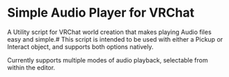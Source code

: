 # Simple Audio Player for VRChat
A Utility script for VRChat world creation that makes playing Audio files easy and simple.#
This script is intended to be used with either a Pickup or Interact object, and supports both options natively.

Currently supports multiple modes of audio playback, selectable from within the editor.
